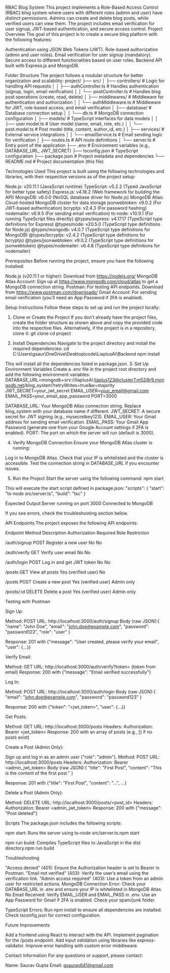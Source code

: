 RBAC Blog System
This project implements a Role-Based Access Control (RBAC) blog system where users with different roles (admin and user) have distinct permissions. Admins can create and delete blog posts, while verified users can view them. The project includes email verification for user signup, JWT-based authentication, and secure access control.
Project Overview
The goal of this project is to create a secure blog platform with the following features:

Authentication using JSON Web Tokens (JWT).
Role-based authorization (admin and user roles).
Email verification for user signup (mandatory).
Secure access to different functionalities based on user roles.
Backend API built with Express.js and MongoDB.

Folder Structure
The project follows a modular structure for better organization and scalability:
project/
├── src/
│   ├── controllers/               # Logic for handling API requests
│   │   ├── authController.ts      # Handles authentication (signup, login, email verification)
│   │   └── postController.ts      # Handles blog post operations (create, read, delete)
│   ├── middlewares/               # Middleware for authentication and authorization
│   │   └── authMiddleware.ts      # Middleware for JWT, role-based access, and email verification
│   ├── database/                  # Database connection setup
│   │   └── db.ts                 # MongoDB connection configuration
│   ├── models/                    # TypeScript interfaces for data models
│   │   ├── user.model.ts         # User model (name, email, role, etc.)
│   │   └── post.model.ts         # Post model (title, content, author_id, etc.)
│   ├── services/                  # External service integrations
│   │   └── emailService.ts       # Email sending logic for verification
│   ├── routes.ts                 # API route definitions
│   └── server.ts                 # Entry point of the application
├── .env                          # Environment variables (e.g., DATABASE_URL, JWT_SECRET)
├── tsconfig.json                 # TypeScript configuration
├── package.json                  # Project metadata and dependencies
└── README.md                     # Project documentation (this file)

Technologies Used
This project is built using the following technologies and libraries, with their respective versions as of the project setup:

Node.js: v20.11.1 (JavaScript runtime)
TypeScript: v5.2.2 (Typed JavaScript for better type safety)
Express.js: v4.18.2 (Web framework for building the API)
MongoDB: v6.0.0 (NoSQL database driver for Node.js)
MongoDB Atlas: Cloud-hosted MongoDB cluster for data storage
jsonwebtoken: v9.0.2 (For JWT-based authentication)
bcryptjs: v2.4.3 (For password hashing)
nodemailer: v6.9.5 (For sending email verification)
ts-node: v10.9.1 (For running TypeScript files directly)
@types/express: v4.17.17 (TypeScript type definitions for Express)
@types/node: v20.5.0 (TypeScript type definitions for Node.js)
@types/mongodb: v4.0.7 (TypeScript type definitions for MongoDB)
@types/bcryptjs: v2.4.2 (TypeScript type definitions for bcryptjs)
@types/jsonwebtoken: v9.0.2 (TypeScript type definitions for jsonwebtoken)
@types/nodemailer: v6.4.8 (TypeScript type definitions for nodemailer)

Prerequisites
Before running the project, ensure you have the following installed:

Node.js (v20.11.1 or higher): Download from https://nodejs.org/
MongoDB Atlas Account: Sign up at https://www.mongodb.com/cloud/atlas to get a MongoDB connection string.
Postman: For testing API endpoints. Download from https://www.postman.com/downloads/
Gmail Account: For sending email verification (you’ll need an App Password if 2FA is enabled).

Setup Instructions
Follow these steps to set up and run the project locally:
1. Clone or Create the Project
If you don’t already have the project files, create the folder structure as shown above and copy the provided code into the respective files.
Alternatively, if the project is in a repository, clone it:
git clone <repository-url>
cd project

2. Install Dependencies
Navigate to the project directory and install the required dependencies:
cd C:\Users\gsaur\OneDrive\Desktop\code\LiaplusAI\Backend
npm install

This will install all the dependencies listed in package.json.
3. Set Up Environment Variables
Create a .env file in the project root directory and add the following environment variables:
DATABASE_URL=mongodb+srv://liaplusAI:liaplus123@cluster7.m52j8r9.mongodb.net/blog_system?retryWrites=true&w=majority
JWT_SECRET=your_jwt_secret
EMAIL_USER=your_email@gmail.com
EMAIL_PASS=your_email_app_password
PORT=3000


DATABASE_URL: Your MongoDB Atlas connection string. Replace blog_system with your database name if different.
JWT_SECRET: A secure secret for JWT signing (e.g., mysecretkey123).
EMAIL_USER: Your Gmail address for sending email verification.
EMAIL_PASS: Your Gmail App Password (generate one from your Google Account settings if 2FA is enabled).
PORT: The port on which the server will run (default is 3000).

4. Verify MongoDB Connection
Ensure your MongoDB Atlas cluster is running:

Log in to MongoDB Atlas.
Check that your IP is whitelisted and the cluster is accessible.
Test the connection string in DATABASE_URL if you encounter issues.

5. Run the Project
Start the server using the following command:
npm start

This will execute the start script defined in package.json:
"scripts": {
  "start": "ts-node src/server.ts",
  "build": "tsc"
}


Expected Output:Server running on port 3000
Connected to MongoDB


If you see errors, check the troubleshooting section below.

API Endpoints
The project exposes the following API endpoints:



Endpoint
Method
Description
Authorization Required
Role Restriction



/auth/signup
POST
Register a new user
No
No


/auth/verify
GET
Verify user email
No
No


/auth/login
POST
Log in and get JWT token
No
No


/posts
GET
View all posts
Yes (verified user)
No


/posts
POST
Create a new post
Yes (verified user)
Admin only


/posts/:id
DELETE
Delete a post
Yes (verified user)
Admin only


Testing with Postman

Sign Up:

Method: POST
URL: http://localhost:3000/auth/signup
Body (raw JSON):{
  "name": "John Doe",
  "email": "john.doe@example.com",
  "password": "password123",
  "role": "user"
}


Response: 201 with {"message": "User created, please verify your email", "user": {...}}


Verify Email:

Method: GET
URL: http://localhost:3000/auth/verify?token=<token> (token from email)
Response: 200 with {"message": "Email verified successfully"}


Log In:

Method: POST
URL: http://localhost:3000/auth/login
Body (raw JSON):{
  "email": "john.doe@example.com",
  "password": "password123"
}


Response: 200 with {"token": "<jwt_token>", "user": {...}}


Get Posts:

Method: GET
URL: http://localhost:3000/posts
Headers: Authorization: Bearer <jwt_token>
Response: 200 with an array of posts (e.g., [] if no posts exist)


Create a Post (Admin Only):

Sign up and log in as an admin user ("role": "admin").
Method: POST
URL: http://localhost:3000/posts
Headers: Authorization: Bearer <admin_jwt_token>
Body (raw JSON):{
  "title": "First Post",
  "content": "This is the content of the first post."
}


Response: 201 with {"title": "First Post", "content": "...", ...}


Delete a Post (Admin Only):

Method: DELETE
URL: http://localhost:3000/posts/<post_id>
Headers: Authorization: Bearer <admin_jwt_token>
Response: 200 with {"message": "Post deleted"}



Scripts
The package.json includes the following scripts:

npm start: Runs the server using ts-node src/server.ts.npm start


npm run build: Compiles TypeScript files to JavaScript in the dist directory.npm run build



Troubleshooting

"Access denied" (401): Ensure the Authorization header is set to Bearer <token> in Postman.
"Email not verified" (403): Verify the user’s email using the verification link.
"Admin access required" (403): Use a token from an admin user for restricted actions.
MongoDB Connection Error: Check your DATABASE_URL in .env and ensure your IP is whitelisted in MongoDB Atlas.
No Email Received:
Verify EMAIL_USER and EMAIL_PASS in .env.
Use an App Password for Gmail if 2FA is enabled.
Check your spam/junk folder.


TypeScript Errors:
Run npm install to ensure all dependencies are installed.
Check tsconfig.json for correct configuration.



Future Improvements

Add a frontend using React to interact with the API.
Implement pagination for the /posts endpoint.
Add input validation using libraries like express-validator.
Improve error handling with custom error middleware.

Contact Information
For any questions or support, please contact:

Name: Saurav Gupta
Email: gsaurav641@gmail.com



